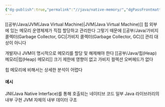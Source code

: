 ```yaml
---
{"dg-publish":true,"permalink":"//java/native-memory/","dgPassFrontmatter":true}
---
```



[[공부/Java/JVM(Java Virtual Machine)\|JVM(Java Virtual Machine)]] 힙 외부에 있는 메모리
운영체제가 직접 할당하고 관리한다
그렇기 때문에 [[공부/Java/가비지 콜렉터(Garbage Collector, GC)\|가비지 콜렉터(Garbage Collector, GC)]] 관리 대상이 아니다

개발자나 JVM이 명시적으로 메모리를 할당 및  해제해야 한다
[[공부/Java/힙(Heap) 메모리\|힙(Heap) 메모리]] 크기 제한에 영향이 없고 가비지 컬렉션 오버헤드가 없다

힙 메모리에 비해서는 상세한 분석이 어렵다
#### 예시
JNI(Java Native Interface)를 통해 호출되는 네이티브 코드
일부  Java 라이브러리의 내부 구현
JVM 자체의 내부 데이터 구조